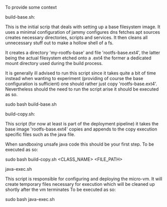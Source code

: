 To provide some context

build-base.sh:
 
This is the initial scrip that deals with setting up a base
filesystem image. It uses a minimal configuration of jammy configures dns 
fetches apt sources creates necessary directories, scripts and services.
It then cleans all unnecessary stuff out to make a hollow shell of a fs.

It creates a directory 'my-rootfs-base' and file 'rootfs-base.ext4', the latter
being the actual filesystem etched onto a .ext4 the former a dedicated mount
directory used during the build process.

It is generally ill advised to run this script since it takes quite a bit of time
instead when wanting to experiment (providing of course the base configuration is sufficient)
one should rather just copy 'rootfs-base.ext4'. Nevertheless should the need
to run the script arise it should be executed as so.

sudo bash build-base.sh


build-copy.sh:

This script (for now at least is part of the deployment pipeline) it takes
the base image 'rootfs-base.ext4' copies and appends to the copy execution specific
files such as the java file. 

When sandboxing unsafe java code this should be your first step.
To be executed as so:

sudo bash build-copy.sh \<CLASS_NAME\> \<FILE_PATH\>


java-exec.sh

This script is responsible for configuring and deploying the micro-vm. 
It will create temporary files necessary for execution which will be cleaned 
up shortly after the vm terminates
To be executed as so:

sudo bash java-exec.sh
